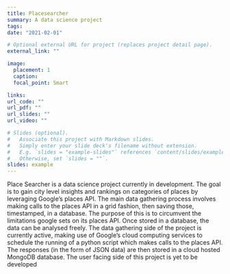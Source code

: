 ```yaml
---
title: Placesearcher
summary: A data science project
tags:
date: "2021-02-01"

# Optional external URL for project (replaces project detail page).
external_link: ""

image:
  placement: 1
  caption: 
  focal_point: Smart

links:
url_code: ""
url_pdf: ""
url_slides: ""
url_video: ""

# Slides (optional).
#   Associate this project with Markdown slides.
#   Simply enter your slide deck's filename without extension.
#   E.g. `slides = "example-slides"` references `content/slides/example-slides.md`.
#   Otherwise, set `slides = ""`.
slides: example
---
```


Place Searcher is a data science project currently in development. The goal is to gain city level insights and rankings on categories of places by leveraging Google’s places API. The main data gathering process involves making calls to the places API in a grid fashion, then saving those, timestamped, in a database. The purpose of this is to circumvent the limitations google sets on its places API. Once stored in a database, the data can be analysed freely. The data gathering side of the project is currently active, making use of Google’s cloud computing services to schedule the running of a python script which makes calls to the places API. The responses (in the form of JSON data) are then stored in a cloud hosted MongoDB database. The user facing side of this project is yet to be developed

